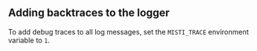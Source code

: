 ## Adding backtraces to the logger
To add debug traces to all log messages, set the `MISTI_TRACE` environment variable to `1`.
